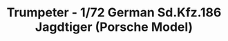 ---
layout: product
title: "Trumpeter - 1/72 German Sd.Kfz.186 Jagdtiger (Porsche Model)"
price: "1700" 
desc: "N/A"
img_path: "/assets/img/TRU07273.jpg"
brand: "N/A"
available: false
special_offer: false
new: false
soon: false
cat: "010000"
subcat: "013400"
subsubcat: "0N/A"
sifra: "TRU07273"
popular: false
---